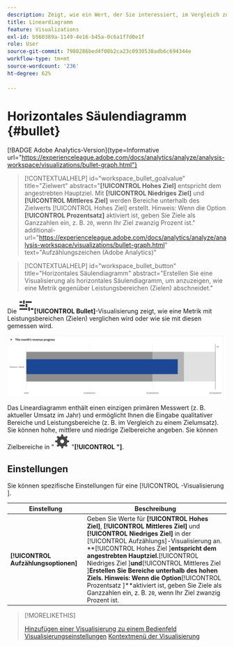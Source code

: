 ```yaml
---
description: Zeigt, wie ein Wert, der Sie interessiert, im Vergleich zu anderen Leistungsbereichen (Zielen) liegt oder ausfällt.
title: Lineardiagramm
feature: Visualizations
exl-id: b560389a-1149-4e16-b45a-0c6a1f7d0e1f
role: User
source-git-commit: 7980286bed4f08b2ca23c0930538adb6c694344e
workflow-type: tm+mt
source-wordcount: '236'
ht-degree: 62%

---
```


# Horizontales Säulendiagramm {#bullet}

<!-- markdownlint-disable MD034 -->

[!BADGE Adobe Analytics-Version]{type=Informative url="https://experienceleague.adobe.com/docs/analytics/analyze/analysis-workspace/visualizations/bullet-graph.html"}

<!-- markdownlint-enable MD034 -->

<!-- markdownlint-disable MD034 -->

>[!CONTEXTUALHELP]
>id="workspace_bullet_goalvalue"
>title="Zielwert"
>abstract="**[!UICONTROL Hohes Ziel]** entspricht dem angestrebten Hauptziel. Mit **[!UICONTROL Niedriges Ziel]** und **[!UICONTROL Mittleres Ziel]** werden Bereiche unterhalb des Zielwerts [!UICONTROL Hohes Ziel] erstellt. Hinweis: Wenn die Option **[!UICONTROL Prozentsatz]** aktiviert ist, geben Sie Ziele als Ganzzahlen ein, z. B. `20`, wenn Ihr Ziel zwanzig Prozent ist."
>additional-url="https://experienceleague.adobe.com/docs/analytics/analyze/analysis-workspace/visualizations/bullet-graph.html" text="Aufzählungszeichen (Adobe Analytics)"

<!-- markdownlint-enable MD034 -->

<!-- markdownlint-disable MD034 -->

>[!CONTEXTUALHELP]
>id="workspace_bullet_button"
>title="Horizontales Säulendiagramm"
>abstract="Erstellen Sie eine Visualisierung als horizontales Säulendiagramm, um anzuzeigen, wie eine Metrik gegenüber Leistungsbereichen (Zielen) abschneidet."

<!-- markdownlint-enable MD034 -->


Die ![GraphBullet](/help/assets/icons/GraphBullet.svg)**[!UICONTROL Bullet]**-Visualisierung zeigt, wie eine Metrik mit Leistungsbereichen (Zielen) verglichen wird oder wie sie mit diesen gemessen wird.

![](assets/bullet.png)

Das Lineardiagramm enthält einen einzigen primären Messwert (z. B. aktueller Umsatz im Jahr) und ermöglicht Ihnen die Eingabe qualitativer Bereiche und Leistungsbereiche (z. B. im Vergleich zu einem Zielumsatz). Sie können hohe, mittlere und niedrige Zielbereiche angeben. Sie können Zielbereiche in &quot;![&quot; ](/help/assets/icons/Setting.svg) &quot;**[!UICONTROL &quot;]**.

## Einstellungen

Sie können spezifische Einstellungen für eine [!UICONTROL -Visualisierung ].

| Einstellung | Beschreibung |
|---|---|
| **[!UICONTROL Aufzählungsoptionen]** | Geben Sie Werte für **[!UICONTROL Hohes Ziel]**, **[!UICONTROL Mittleres Ziel]** und **[!UICONTROL Niedriges Ziel]** in der [!UICONTROL Aufzählungs]-Visualisierung an. <br/>**[!UICONTROL Hohes Ziel ]**entspricht dem angestrebten Hauptziel.**[!UICONTROL  Niedriges Ziel ]**und**[!UICONTROL  Mittleres Ziel ]**Erstellen Sie Bereiche unterhalb des hohen Ziels. Hinweis: Wenn die Option**[!UICONTROL  Prozentsatz ]**aktiviert ist, geben Sie Ziele als Ganzzahlen ein, z. B. `20`, wenn Ihr Ziel zwanzig Prozent ist. |

>[!MORELIKETHIS]
>
>[Hinzufügen einer Visualisierung zu einem Bedienfeld](/help/analysis-workspace/visualizations/freeform-analysis-visualizations.md#add-visualizations-to-a-panel)
>[Visualisierungseinstellungen](/help/analysis-workspace/visualizations/freeform-analysis-visualizations.md#settings)
>[Kontextmenü der Visualisierung](/help/analysis-workspace/visualizations/freeform-analysis-visualizations.md#context-menu)
>

